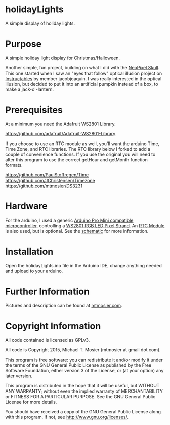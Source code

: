holidayLights
=============

A simple display of holiday lights.


Purpose
=======

A simple holiday light display for Christmas/Halloween.  

Another simple, fun project, building on what I did with the [NeoPixel Skull](http://mtmosier.com/80-arduino/75-neopixel-skull).  This one started when I saw an "eyes that follow" optical illusion project on [Instructables](http://www.instructables.com/id/Illuminated-Eyes-That-Follow-Optical-Illusion/) by member jacobjoaquin.  I was really interested in the optical illusion, but decided to put it into an artificial pumpkin instead of a box, to make a jack-o'-lantern.


Prerequisites
=============

At a minimum you need the Adafruit WS2801 Library.

https://github.com/adafruit/Adafruit-WS2801-Library

If you choose to use an RTC module as well, you'll want the arduino Time, Time Zone, and RTC libraries.  The RTC library below I forked to add a couple of convenience functions.  If you use the original you will need to alter this program to use the correct getHour and getMonth function formats.

https://github.com/PaulStoffregen/Time
https://github.com/JChristensen/Timezone
https://github.com/mtmosier/DS3231


Hardware
========

For the arduino, I used a generic [Arduino Pro Mini compatible microcontroller](http://www.ebay.com/itm/400762710802?_trksid=p2059210.m2749.l2649&ssPageName=STRK%3AMEBIDX%3AIT), controlling a [WS2801 RGB LED Pixel Strand](https://www.adafruit.com/product/738).  An [RTC Module](http://www.ebay.com/itm/400503978923?_trksid=p2059210.m2749.l2649&ssPageName=STRK%3AMEBIDX%3AIT) is also used, but is optional.  See the [schematic](_schematic.png) for more information.


Installation
============

Open the holidayLights.ino file in the Arduino IDE, change anything needed and upload to your arduino.


Further Information
===================

Pictures and description can be found at [mtmosier.com](http://mtmosier.com/80-arduino/78-window-holiday-lights).


Copyright Information
=====================

All code contained is licensed as GPLv3.

All code is Copyright 2015, Michael T. Mosier (mtmosier at gmail dot com).

This program is free software: you can redistribute it and/or modify it under the terms of the GNU General Public License as published by the Free Software Foundation, either version 3 of the License, or (at your option) any later version.

This program is distributed in the hope that it will be useful, but WITHOUT ANY WARRANTY; without even the implied warranty of MERCHANTABILITY or FITNESS FOR A PARTICULAR PURPOSE. See the GNU General Public License for more details.

You should have received a copy of the GNU General Public License along with this program. If not, see http://www.gnu.org/licenses/.
